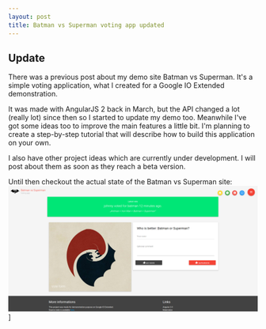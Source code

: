 ```yaml
---
layout: post
title: Batman vs Superman voting app updated
---
```


## Update
There was a previous post about my demo site Batman vs Superman. It's a simple voting application, what I created for a Google IO Extended
demonstration.

It was made with AngularJS 2 back in March, but the API changed a lot (really lot) since then so I started to update my demo too. Meanwhile I've got some ideas too to improve the main features a little bit. I'm planning to create a step-by-step tutorial
that will describe how to build this application on your own.

I also have other project ideas which are currently under development. I will post about them as soon as they reach a beta version.

Until then checkout the actual state of the Batman vs Superman site:
<a href="http://batmanvsuperman.firebaseapp.com" rel="some text">![Batman vs Superman](/public/bvs_2015_11_19.png)]</a>